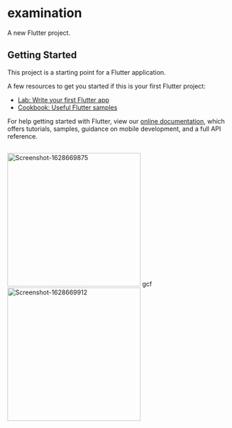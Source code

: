# examination

A new Flutter project.

## Getting Started

This project is a starting point for a Flutter application.

A few resources to get you started if this is your first Flutter project:

- [Lab: Write your first Flutter app](https://flutter.dev/docs/get-started/codelab)
- [Cookbook: Useful Flutter samples](https://flutter.dev/docs/cookbook)

For help getting started with Flutter, view our
[online documentation](https://flutter.dev/docs), which offers tutorials,
samples, guidance on mobile development, and a full API reference.



##
<a href="https://ibb.co/y8pShVz"><img src="https://i.ibb.co/GV9TsFZ/Screenshot-1628669875.png" alt="Screenshot-1628669875" border="0" height='300'></a> gcf<a target='_blank' href='https://imgbb.com/'></a>
<a href="https://ibb.co/s19FZ9c"><img src="https://i.ibb.co/B62g92v/Screenshot-1628669912.png" alt="Screenshot-1628669912" border="0" height='300'></a> <a target='_blank' href='https://imgbb.com/'></a>
